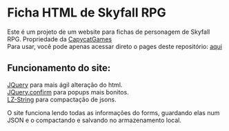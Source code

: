 # Ficha HTML de Skyfall RPG

Este é um projeto de um website para fichas de personagem de Skyfall RPG. Propriedade da [CapycatGames](https://capycat.games/)  
Para usar, você pode apenas acessar direto o pages deste repositório: [aqui](https://maml8.github.io/Ficha-Skyfall/)

## Funcionamento do site:
[JQuery](https://jquery.com/) para mais ágil alteração do html.  
[JQuery.confirm](https://craftpip.github.io/jquery-confirm/) para popups mais bonitos.  
[LZ-String](https://www.npmjs.com/package/lz-string) para compactação de jsons.

O site funciona lendo todas as informações do forms, guardando elas num JSON e o compactando e salvando no armazenamento local.
